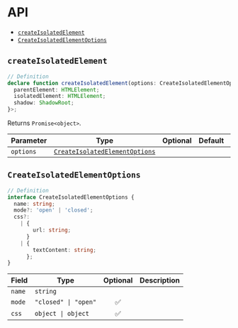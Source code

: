 # API

- <code><a href="#createisolatedelement">createIsolatedElement</a></code>
- <code><a href="#createisolatedelementoptions">CreateIsolatedElementOptions</a></code>

## <code>createIsolatedElement</code>

```ts
// Definition
declare function createIsolatedElement(options: CreateIsolatedElementOptions): Promise<{
  parentElement: HTMLElement;
  isolatedElement: HTMLElement;
  shadow: ShadowRoot;
}>;
```

Returns <code>Promise&lt;object&gt;</code>.

| Parameter | Type                                                                                  | Optional | Default | Description |
| --------- | ------------------------------------------------------------------------------------- | :------: | ------- | ----------- |
| `options` | <code><a href="#createisolatedelementoptions">CreateIsolatedElementOptions</a></code> |          |         |

## <code>CreateIsolatedElementOptions</code>

```ts
// Definition
interface CreateIsolatedElementOptions {
  name: string;
  mode?: 'open' | 'closed';
  css?:
    | {
        url: string;
      }
    | {
        textContent: string;
      };
}
```

| Field  | Type                                | Optional | Description |
| ------ | ----------------------------------- | :------: | ----------- |
| `name` | <code>string</code>                 |          |
| `mode` | <code>"closed" &#124; "open"</code> |    ✅    |
| `css`  | <code>object &#124; object</code>   |    ✅    |
